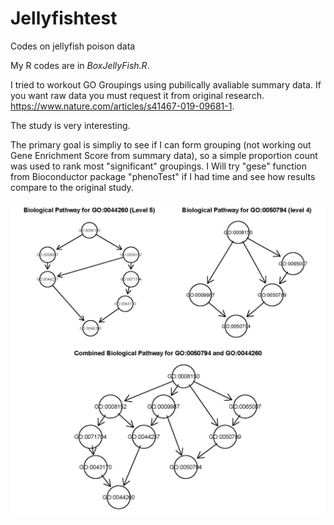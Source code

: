 # Jellyfishtest
Codes on jellyfish poison data

My R codes are in *BoxJellyFish.R*. 

I tried to workout GO Groupings using pubilically avaliable summary data. If you want raw data you must request it from original research. https://www.nature.com/articles/s41467-019-09681-1. 

The study is very interesting. 

The primary goal is simpliy to see if I can form grouping (not working out Gene Enrichment Score from summary data), so a simple proportion count was used to rank most "significant" groupings. I Will try "gese" function from Bioconductor package "phenoTest" if I had time and see how results compare to the original study. 

![plot1](GOGroup1.jpg)

